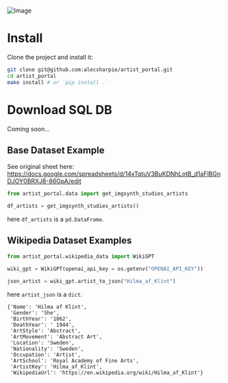 


![Image]()

# Install

Clone the project and install it:

```bash
git clone git@github.com:alecsharpie/artist_portal.git
cd artist_portal
make install # or `pip install .`
```

# Download SQL DB

Coming soon...

## Base Dataset Example

See original sheet here:
https://docs.google.com/spreadsheets/d/14xTqtuV3BuKDNhLotB_d1aFlBGnDJOY0BRXJ8-86GpA/edit


```python
from artist_portal.data import get_imgsynth_studies_artists

df_artists = get_imgsynth_studies_artists()
```

here `df_artists` is a `pd.DataFrame`.


## Wikipedia Dataset Examples

```python
from artist_portal.wikipedia_data import WikiGPT

wiki_gpt = WikiGPT(openai_api_key = os.getenv("OPENAI_API_KEY"))

json_artist = wiki_gpt.artist_to_json("Hilma_af_Klint")
```
here `artist_json` is a `dict`.

```
{'Name': 'Hilma af Klint',
 'Gender': 'She',
 'BirthYear': '1862',
 'DeathYear': ' 1944',
 'ArtStyle': 'Abstract',
 'ArtMovement': 'Abstract Art',
 'Location': 'Sweden',
 'Nationality': 'Sweden',
 'Occupation': 'Artist',
 'ArtSchool': 'Royal Academy of Fine Arts',
 'ArtistKey': 'Hilma_af_Klint',
 'WikipediaUrl': 'https://en.wikipedia.org/wiki/Hilma_af_Klint'}
 ```
